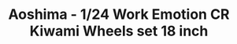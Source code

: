---
layout: product
title: "Aoshima - 1/24 Work Emotion CR Kiwami Wheels set 18 inch"
price: "TBA" 
desc: "N/A"
img_path: "/assets/img/AO53003.webp"
brand: "N/A"
available: false
special_offer: false
new: false
soon: false
cat: "010000"
subcat: "013700"
subsubcat: "0N/A"
sifra: "AO53003"
popular: false
---